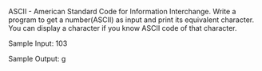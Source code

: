 ASCII - American Standard Code for Information Interchange. Write a program to get a number(ASCII) as input and print its equivalent character. You can display a character if you know ASCII code of that character. 

Sample Input:
103

Sample Output:
g

